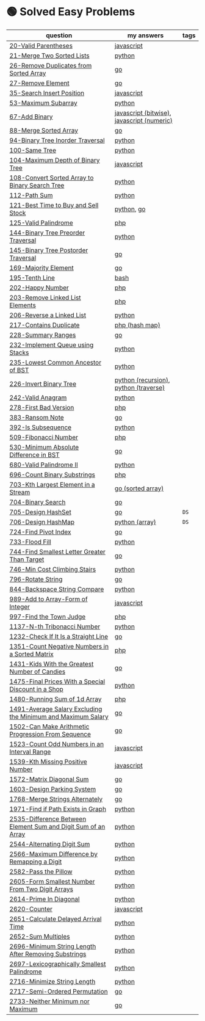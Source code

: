 # 🟢 Solved Easy Problems

| question                                                                                                                                                 | my answers                                                                                                                                                                                                            | tags |
|----------------------------------------------------------------------------------------------------------------------------------------------------------|-----------------------------------------------------------------------------------------------------------------------------------------------------------------------------------------------------------------------|------|
| [20-Valid Parentheses](https://leetcode.com/problems/valid-parentheses/)                                                                                 | [javascript](https://github.com/shayansm2/leetcodeSolutions/blob/main/src/easy/ValidParentheses.js)                                                                                                                   |
| [21-Merge Two Sorted Lists](https://leetcode.com/problems/merge-two-sorted-lists/)                                                                       | [python](https://github.com/shayansm2/leetcodeSolutions/blob/main/src/easy/MergeTwoSortedLists.py)                                                                                                                    |
| [26-Remove Duplicates from Sorted Array](https://leetcode.com/problems/remove-duplicates-from-sorted-array/)                                             | [go](https://github.com/shayansm2/leetcodeSolutions/blob/main/src/easy/RemoveDuplicatesSortedArray.go)                                                                                                                |
| [27-Remove Element](https://leetcode.com/problems/remove-element/)                                                                                       | [go](https://github.com/shayansm2/leetcodeSolutions/blob/main/src/easy/RemoveElement.go)                                                                                                                              |
| [35-Search Insert Position](https://leetcode.com/problems/search-insert-position/)                                                                       | [javascript](https://github.com/shayansm2/leetcodeSolutions/blob/main/src/easy/SearchInsertPosition.js)                                                                                                               |
| [53-Maximum Subarray](https://leetcode.com/problems/maximum-subarray/)                                                                                   | [python](https://github.com/shayansm2/leetcodeSolutions/blob/main/src/easy/MaximumSubarray.py)                                                                                                                        |
| [67-Add Binary](https://leetcode.com/problems/add-binary/)                                                                                               | [javascript (bitwise)](https://github.com/shayansm2/leetcodeSolutions/blob/main/src/easy/AddBinary.js), [javascript (numeric)](https://github.com/shayansm2/leetcodeSolutions/blob/main/src/easy/AddBinary2.js)       |
| [88-Merge Sorted Array](https://leetcode.com/problems/merge-sorted-array/)                                                                               | [go](https://github.com/shayansm2/leetcodeSolutions/blob/main/src/easy/MergeSortedArray.go)                                                                                                                           |
| [94-Binary Tree Inorder Traversal](https://leetcode.com/problems/binary-tree-inorder-traversal/)                                                         | [python](https://github.com/shayansm2/leetcodeSolutions/blob/main/src/easy/BinaryTreeInorderTraversal.py)                                                                                                             |
| [100-Same Tree](https://leetcode.com/problems/same-tree/)                                                                                                | [python](https://github.com/shayansm2/leetcodeSolutions/blob/main/src/easy/SameTree.py)                                                                                                                               |
| [104-Maximum Depth of Binary Tree](https://leetcode.com/problems/maximum-depth-of-binary-tree/)                                                          | [javascript](https://github.com/shayansm2/leetcodeSolutions/blob/main/src/easy/MaximumDepthBinaryTree.js)                                                                                                             |
| [108-Convert Sorted Array to Binary Search Tree](https://leetcode.com/problems/convert-sorted-array-to-binary-search-tree/)                              | [python](https://github.com/shayansm2/leetcodeSolutions/blob/main/src/easy/ConvertSortedArrayBinarySearchTree.py)                                                                                                     |
| [112-Path Sum](https://leetcode.com/problems/path-sum/)                                                                                                  | [python](https://github.com/shayansm2/leetcodeSolutions/blob/main/src/easy/PathSum.py)                                                                                                                                |
| [121-Best Time to Buy and Sell Stock](https://leetcode.com/problems/best-time-to-buy-and-sell-stock/)                                                    | [python](https://github.com/shayansm2/leetcodeSolutions/blob/main/src/easy/BestTimeToBuyAndSellStock.py), [go](https://github.com/shayansm2/leetcodeSolutions/blob/main/src/easy/BestTimeBuySellStock.go)             |
| [125-Valid Palindrome](https://leetcode.com/problems/valid-palindrome/)                                                                                  | [php](https://github.com/shayansm2/leetcodeSolutions/blob/main/src/easy/ValidPalindrome.php)                                                                                                                          |
| [144-Binary Tree Preorder Traversal](https://leetcode.com/problems/binary-tree-preorder-traversal/)                                                      | [python](https://github.com/shayansm2/leetcodeSolutions/blob/main/src/easy/BinaryTreePreorderTraversal.py)                                                                                                            |
| [145-Binary Tree Postorder Traversal](https://leetcode.com/problems/binary-tree-postorder-traversal/)                                                    | [go](https://github.com/shayansm2/leetcodeSolutions/blob/main/src/easy/BinaryTreePostorderTraversal.go)                                                                                                               |
| [169-Majority Element](https://leetcode.com/problems/majority-element/)                                                                                  | [go](https://github.com/shayansm2/leetcodeSolutions/blob/main/src/easy/MajorityElement.go)                                                                                                                            |
| [195-Tenth Line](https://leetcode.com/problems/tenth-line/)                                                                                              | [bash](https://github.com/shayansm2/leetcodeSolutions/blob/main/src/easy/TenthLine.sh)                                                                                                                                |
| [202-Happy Number](https://leetcode.com/problems/happy-number/)                                                                                          | [php](https://github.com/shayansm2/leetcodeSolutions/blob/main/src/easy/HappyNumber.php)                                                                                                                              |
| [203-Remove Linked List Elements](https://leetcode.com/problems/remove-linked-list-elements/)                                                            | [php](https://github.com/shayansm2/leetcodeSolutions/blob/main/src/easy/RemoveLinkedListElements.php)                                                                                                                 |
| [206-Reverse a Linked List](https://leetcode.com/problems/reverse-linked-list/)                                                                          | [python](https://github.com/shayansm2/leetcodeSolutions/blob/main/src/easy/ReverseLinkedList.py)                                                                                                                      |
| [217-Contains Duplicate](https://leetcode.com/problems/contains-duplicate/)                                                                              | [php (hash map)](https://github.com/shayansm2/leetcodeSolutions/blob/main/src/easy/ContainsDuplicate.php)                                                                                                             |
| [228-Summary Ranges](https://leetcode.com/problems/summary-ranges/)                                                                                      | [go](https://github.com/shayansm2/leetcodeSolutions/blob/main/src/easy/SummaryRanges.go)                                                                                                                              |
| [232-Implement Queue using Stacks](https://leetcode.com/problems/implement-queue-using-stacks/)                                                          | [python](https://github.com/shayansm2/leetcodeSolutions/blob/main/src/easy/ImplementQueueUsingStacks.py)                                                                                                              |
| [235-Lowest Common Ancestor of BST](https://leetcode.com/problems/lowest-common-ancestor-of-a-binary-search-tree/)                                       | [python](https://github.com/shayansm2/leetcodeSolutions/blob/3f6985f81bf9dd982eacfaa8519501753d80ed9c/src/easy/LowestCommonAncestorBinarySearchTree.py)                                                               |
| [226-Invert Binary Tree](https://leetcode.com/problems/invert-binary-tree/)                                                                              | [python (recursion)](https://github.com/shayansm2/leetcodeSolutions/blob/main/src/easy/InvertBinaryTree.py), [python (traverse)](https://github.com/shayansm2/leetcodeSolutions/blob/main/src/easy/FlipBinaryTree.py) |
| [242-Valid Anagram](https://leetcode.com/problems/valid-anagram/)                                                                                        | [python](https://github.com/shayansm2/leetcodeSolutions/blob/main/src/easy/ValidAnagram.py)                                                                                                                           |
| [278-First Bad Version](https://leetcode.com/problems/first-bad-version/)                                                                                | [php](https://github.com/shayansm2/leetcodeSolutions/blob/main/src/easy/FirstBadVersion.php)                                                                                                                          |
| [383-Ransom Note](https://leetcode.com/problems/ransom-note/)                                                                                            | [go](https://github.com/shayansm2/leetcodeSolutions/blob/main/src/easy/RansomNote.go)                                                                                                                                 |
| [392-Is Subsequence](https://leetcode.com/problems/is-subsequence/)                                                                                      | [python](https://github.com/shayansm2/leetcodeSolutions/blob/main/src/easy/IsSubsequence.py)                                                                                                                          |
| [509-Fibonacci Number](https://leetcode.com/problems/fibonacci-number/)                                                                                  | [php](https://github.com/shayansm2/leetcodeSolutions/blob/main/src/easy/FibonacciNumber.php)                                                                                                                          |
| [530-Minimum Absolute Difference in BST](https://leetcode.com/problems/minimum-absolute-difference-in-bst/)                                              | [go](https://github.com/shayansm2/leetcodeSolutions/blob/main/src/easy/MinimumAbsoluteDifferenceBST.go)                                                                                                               |
| [680-Valid Palindrome II](https://leetcode.com/problems/valid-palindrome-ii/)                                                                            | [python](https://github.com/shayansm2/leetcodeSolutions/blob/main/src/easy/ValidPalindromeII.py)                                                                                                                      |
| [696-Count Binary Substrings](https://leetcode.com/problems/count-binary-substrings/)                                                                    | [php](https://github.com/shayansm2/leetcodeSolutions/blob/main/src/easy/countBinarySubstrings.php)                                                                                                                    |
| [703-Kth Largest Element in a Stream](https://leetcode.com/problems/kth-largest-element-in-a-stream/)                                                    | [go (sorted array)](https://github.com/shayansm2/leetcodeSolutions/blob/main/src/easy/KthLargestElementStream.go)                                                                                                     |
| [704-Binary Search](https://leetcode.com/problems/binary-search/)                                                                                        | [go](https://github.com/shayansm2/leetcodeSolutions/blob/main/src/easy/BinarySearch.go)                                                                                                                               |
| [705-Design HashSet](https://leetcode.com/problems/design-hashset/)                                                                                      | [go](https://github.com/shayansm2/leetcodeSolutions/blob/main/src/easy/DesignHashSet.go)                                                                                                                              | `DS` |
| [706-Design HashMap](https://leetcode.com/problems/design-hashmap/)                                                                                      | [python (array)](https://github.com/shayansm2/leetcodeSolutions/blob/main/src/easy/DesignHashMapWithArray.py)                                                                                                         | `DS` |
| [724-Find Pivot Index](https://leetcode.com/problems/find-pivot-index/)                                                                                  | [go](https://github.com/shayansm2/leetcodeSolutions/blob/main/src/easy/FindPivotIndex.go)                                                                                                                             |
| [733-Flood Fill](https://leetcode.com/problems/flood-fill/)                                                                                              | [python](https://github.com/shayansm2/leetcodeSolutions/blob/main/src/easy/FloodFill.py)                                                                                                                              |
| [744-Find Smallest Letter Greater Than Target](https://leetcode.com/problems/find-smallest-letter-greater-than-target/)                                  | [go](https://github.com/shayansm2/leetcodeSolutions/blob/main/src/easy/FindSmallestLetterGreaterThanTarget.go)                                                                                                        |
| [746-Min Cost Climbing Stairs](https://leetcode.com/problems/min-cost-climbing-stairs/)                                                                  | [python](https://github.com/shayansm2/leetcodeSolutions/blob/main/src/easy/MinCostClimbingStairs.py)                                                                                                                  |
| [796-Rotate String](https://leetcode.com/problems/rotate-string/)                                                                                        | [go](https://github.com/shayansm2/leetcodeSolutions/blob/main/src/easy/RotateString.go)                                                                                                                               |
| [844-Backspace String Compare](https://leetcode.com/problems/backspace-string-compare/)                                                                  | [python](https://github.com/shayansm2/leetcodeSolutions/blob/main/src/easy/BackspaceStringCompare.py)                                                                                                                 |
| [989-Add to Array-Form of Integer](https://leetcode.com/problems/add-to-array-form-of-integer/)                                                          | [javascript](https://github.com/shayansm2/leetcodeSolutions/blob/main/src/easy/AddArrayFormInteger.js)                                                                                                                |
| [997-Find the Town Judge](https://leetcode.com/problems/find-the-town-judge/)                                                                            | [php](https://github.com/shayansm2/leetcodeSolutions/blob/main/src/easy/FindTownJudge.php)                                                                                                                            |
| [1137-N-th Tribonacci Number](https://leetcode.com/problems/n-th-tribonacci-number/)                                                                     | [python](https://github.com/shayansm2/leetcodeSolutions/blob/main/src/easy/NthTribonacciNumber.py)                                                                                                                    |
| [1232-Check If It Is a Straight Line](https://leetcode.com/problems/check-if-it-is-a-straight-line/)                                                     | [go](https://github.com/shayansm2/leetcodeSolutions/blob/main/src/easy/CheckIfItIsStraightLine.go)                                                                                                                    |
| [1351-Count Negative Numbers in a Sorted Matrix](https://leetcode.com/problems/count-negative-numbers-in-a-sorted-matrix/)                               | [php](https://github.com/shayansm2/leetcodeSolutions/blob/main/src/easy/CountNegativeNumbersSortedMatrix.php)                                                                                                         |
| [1431-Kids With the Greatest Number of Candies](https://leetcode.com/problems/kids-with-the-greatest-number-of-candies/)                                 | [go](https://github.com/shayansm2/leetcodeSolutions/blob/main/src/easy/KidsWithGreatestNumberCandies.go)                                                                                                              |
| [1475-Final Prices With a Special Discount in a Shop](https://leetcode.com/problems/final-prices-with-a-special-discount-in-a-shop/)                     | [python](https://github.com/shayansm2/leetcodeSolutions/blob/main/src/easy/FinalPricesWithSpecialDiscountShop.py)                                                                                                     |
| [1480-Running Sum of 1d Array](https://leetcode.com/problems/running-sum-of-1d-array/)                                                                   | [php](https://github.com/shayansm2/leetcodeSolutions/blob/main/src/easy/runningSum.php)                                                                                                                               |
| [1491-Average Salary Excluding the Minimum and Maximum Salary](https://leetcode.com/problems/average-salary-excluding-the-minimum-and-maximum-salary/)   | [go](https://github.com/shayansm2/leetcodeSolutions/blob/main/src/easy/AverageSalaryExcludingMinimumMaximum.go)                                                                                                       |
| [1502-Can Make Arithmetic Progression From Sequence](https://leetcode.com/problems/can-make-arithmetic-progression-from-sequence/)                       | [go](https://github.com/shayansm2/leetcodeSolutions/blob/main/src/easy/CanMakeArithmeticProgressionFromSequence.go)                                                                                                   |
| [1523-Count Odd Numbers in an Interval Range](https://leetcode.com/problems/count-odd-numbers-in-an-interval-range/)                                     | [javascript](https://github.com/shayansm2/leetcodeSolutions/blob/main/src/easy/CountOddNumbersIntervalRange.js)                                                                                                       |
| [1539-Kth Missing Positive Number](https://leetcode.com/problems/kth-missing-positive-number/)                                                           | [javascript](https://github.com/shayansm2/leetcodeSolutions/blob/main/src/easy/KthMissingPositiveNumber.js)                                                                                                           |
| [1572-Matrix Diagonal Sum](https://leetcode.com/problems/matrix-diagonal-sum/)                                                                           | [go](https://github.com/shayansm2/leetcodeSolutions/blob/main/src/easy/MatrixDiagonalSum.go)                                                                                                                          |
| [1603-Design Parking System](https://leetcode.com/problems/design-parking-system/)                                                                       | [go](https://github.com/shayansm2/leetcodeSolutions/blob/main/src/easy/DesignParkingSystem.go)                                                                                                                        |
| [1768-Merge Strings Alternately](https://leetcode.com/problems/merge-strings-alternately/)                                                               | [go](https://github.com/shayansm2/leetcodeSolutions/blob/main/src/easy/MergeStringsAlternately.go)                                                                                                                    |
| [1971-Find if Path Exists in Graph](https://leetcode.com/problems/find-if-path-exists-in-graph/)                                                         | [python](https://github.com/shayansm2/leetcodeSolutions/blob/main/src/easy/FindPathExistsGraph.py)                                                                                                                    |
| [2535-Difference Between Element Sum and Digit Sum of an Array](https://leetcode.com/problems/difference-between-element-sum-and-digit-sum-of-an-array/) | [python](https://github.com/shayansm2/leetcodeSolutions/blob/main/src/easy/DifferenceBetweenElementSumDigitSumArray.py)                                                                                               |
| [2544-Alternating Digit Sum](https://leetcode.com/problems/alternating-digit-sum/)                                                                       | [python](https://github.com/shayansm2/leetcodeSolutions/blob/main/src/easy/AlternatingDigitSum.py)                                                                                                                    |
| [2566-Maximum Difference by Remapping a Digit](https://leetcode.com/problems/maximum-difference-by-remapping-a-digit/)                                   | [python](https://github.com/shayansm2/leetcodeSolutions/blob/main/src/easy/MaximumDifferenceRemappingDigit.py)                                                                                                        |
| [2582-Pass the Pillow](https://leetcode.com/problems/pass-the-pillow/)                                                                                   | [python](https://github.com/shayansm2/leetcodeSolutions/blob/main/src/easy/PassPillow.py)                                                                                                                             |
| [2605-Form Smallest Number From Two Digit Arrays](https://leetcode.com/problems/form-smallest-number-from-two-digit-arrays/)                             | [python](https://github.com/shayansm2/leetcodeSolutions/blob/main/src/easy/FormSmallestNumberFromTwoDigitArrays.py)                                                                                                   |
| [2614-Prime In Diagonal](https://leetcode.com/problems/prime-in-diagonal/)                                                                               | [python](https://github.com/shayansm2/leetcodeSolutions/blob/main/src/easy/PrimeInDiagonal.py)                                                                                                                        |
| [2620-Counter](https://leetcode.com/problems/counter/)                                                                                                   | [javascript](https://github.com/shayansm2/leetcodeSolutions/blob/main/src/easy/Counter.js)                                                                                                                            |
| [2651-Calculate Delayed Arrival Time](https://leetcode.com/problems/calculate-delayed-arrival-time/)                                                     | [python](https://github.com/shayansm2/leetcodeSolutions/blob/main/src/easy/CalculateDelayedArrivalTim.py)                                                                                                             |
| [2652-Sum Multiples](https://leetcode.com/problems/sum-multiples/)                                                                                       | [python](https://github.com/shayansm2/leetcodeSolutions/blob/main/src/easy/SumMultiples.py)                                                                                                                           |
| [2696-Minimum String Length After Removing Substrings](https://leetcode.com/problems/minimum-string-length-after-removing-substrings/)                   | [python](https://github.com/shayansm2/leetcodeSolutions/blob/main/src/easy/MinimumStringLengthAfterRemovingSubstrings.py)                                                                                             |
| [2697-Lexicographically Smallest Palindrome](https://leetcode.com/problems/lexicographically-smallest-palindrome/)                                       | [python](https://github.com/shayansm2/leetcodeSolutions/blob/main/src/easy/LexicographicallySmallestPalindrome.py)                                                                                                    |
| [2716-Minimize String Length](https://leetcode.com/problems/minimize-string-length/)                                                                     | [python](https://github.com/shayansm2/leetcodeSolutions/blob/main/src/easy/MinimizeStringLength.py)                                                                                                                   |
| [2717-Semi-Ordered Permutation](https://leetcode.com/problems/semi-ordered-permutation/)                                                                 | [go](https://github.com/shayansm2/leetcodeSolutions/blob/main/src/easy/SemiOrderedPermutation.go)                                                                                                                     |
| [2733-Neither Minimum nor Maximum](https://leetcode.com/problems/neither-minimum-nor-maximum/)                                                           | [go](https://github.com/shayansm2/leetcodeSolutions/blob/main/src/easy/NeitherMinimumNorMaximum.go)                                                                                                                   |